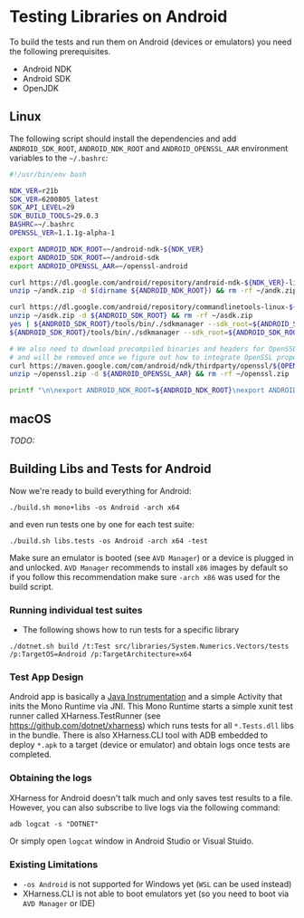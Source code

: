 # Testing Libraries on Android

To build the tests and run them on Android (devices or emulators) you need the following prerequisites.

- Android NDK
- Android SDK
- OpenJDK

## Linux
The following script should install the dependencies and add `ANDROID_SDK_ROOT`, `ANDROID_NDK_ROOT` and `ANDROID_OPENSSL_AAR`
environment variables to the `~/.bashrc`:
```bash
#!/usr/bin/env bash

NDK_VER=r21b
SDK_VER=6200805_latest
SDK_API_LEVEL=29
SDK_BUILD_TOOLS=29.0.3
BASHRC=~/.bashrc
OPENSSL_VER=1.1.1g-alpha-1

export ANDROID_NDK_ROOT=~/android-ndk-${NDK_VER}
export ANDROID_SDK_ROOT=~/android-sdk
export ANDROID_OPENSSL_AAR=~/openssl-android

curl https://dl.google.com/android/repository/android-ndk-${NDK_VER}-linux-x86_64.zip -L --output ~/andk.zip
unzip ~/andk.zip -d $(dirname ${ANDROID_NDK_ROOT}) && rm -rf ~/andk.zip

curl https://dl.google.com/android/repository/commandlinetools-linux-${SDK_VER}.zip -L --output ~/asdk.zip
unzip ~/asdk.zip -d ${ANDROID_SDK_ROOT} && rm -rf ~/asdk.zip
yes | ${ANDROID_SDK_ROOT}/tools/bin/./sdkmanager --sdk_root=${ANDROID_SDK_ROOT} --licenses
${ANDROID_SDK_ROOT}/tools/bin/./sdkmanager --sdk_root=${ANDROID_SDK_ROOT} "platform-tools" "platforms;android-${SDK_API_LEVEL}" "build-tools;${SDK_BUILD_TOOLS}"

# We also need to download precompiled binaries and headers for OpenSSL from maven, this step is a temporary hack
# and will be removed once we figure out how to integrate OpenSSL properly as a dependency
curl https://maven.google.com/com/android/ndk/thirdparty/openssl/${OPENSSL_VER}/openssl-${OPENSSL_VER}.aar -L --output ~/openssl.zip
unzip ~/openssl.zip -d ${ANDROID_OPENSSL_AAR} && rm -rf ~/openssl.zip

printf "\n\nexport ANDROID_NDK_ROOT=${ANDROID_NDK_ROOT}\nexport ANDROID_SDK_ROOT=${ANDROID_SDK_ROOT}\nexport ANDROID_OPENSSL_AAR=${ANDROID_OPENSSL_AAR}\n" >> ${BASHRC}
```

## macOS

*TODO:* 

## Building Libs and Tests for Android

Now we're ready to build everything for Android:
```
./build.sh mono+libs -os Android -arch x64
```
and even run tests one by one for each test suite:
```
./build.sh libs.tests -os Android -arch x64 -test
```
Make sure an emulator is booted (see `AVD Manager`) or a device is plugged in and unlocked.
`AVD Manager` recommends to install `x86` images by default so if you follow this recommendation make sure `-arch x86` was used for the build script.

### Running individual test suites
- The following shows how to run tests for a specific library
```
./dotnet.sh build /t:Test src/libraries/System.Numerics.Vectors/tests /p:TargetOS=Android /p:TargetArchitecture=x64
```

### Test App Design
Android app is basically a [Java Instrumentation](https://github.com/dotnet/runtime/blob/master/src/mono/msbuild/AndroidAppBuilder/Templates/MonoRunner.java) and a simple Activity that inits the Mono Runtime via JNI. This Mono Runtime starts a simple xunit test
runner called XHarness.TestRunner (see https://github.com/dotnet/xharness) which runs tests for all `*.Tests.dll` libs in the bundle. There is also XHarness.CLI tool with ADB embedded to deploy `*.apk` to a target (device or emulator) and obtain logs once tests are completed.

### Obtaining the logs
XHarness for Android doesn't talk much and only saves test results to a file. However, you can also subscribe to live logs via the following command:
```
adb logcat -s "DOTNET"
```
Or simply open `logcat` window in Android Studio or Visual Stuido.

### Existing Limitations
- `-os Android` is not supported for Windows yet (`WSL` can be used instead)
- XHarness.CLI is not able to boot emulators yet (so you need to boot via `AVD Manager` or IDE)